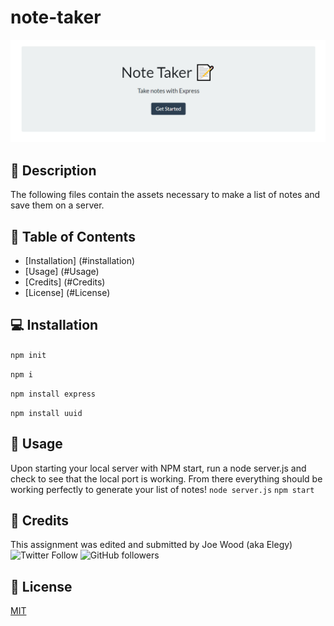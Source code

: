 # note-taker

![screenshot of home page](https://github.com/xxelegyxx/note-taker/blob/main/Assets/Screenshot%20(57).png)

## :newspaper: Description 
The following files contain the assets necessary to make a list of notes and save them on a server.

## :bookmark_tabs: Table of Contents 

* [Installation] (#installation)
* [Usage] (#Usage)
* [Credits] (#Credits)
* [License] (#License)

## 💻 Installation  
  
`npm init`
  
`npm i`

`npm install express`

`npm install uuid`

## :floppy_disk: Usage
Upon starting your local server with NPM start, run a node server.js and check to see that the local port is working. From there everything should be working perfectly to generate your list of notes!
`node server.js`
`npm start`

## :card_index: Credits 

This assignment was edited and submitted by Joe Wood (aka Elegy) <br>
<img alt="Twitter Follow" src="https://img.shields.io/twitter/follow/xx_elegy_xx_?label=Elegy&style=social">
<img alt="GitHub followers" src="https://img.shields.io/github/followers/xxelegyxx?label=Follow&style=social">

## :ticket: License 

[MIT](https://choosealicense.com/licenses/mit/)

